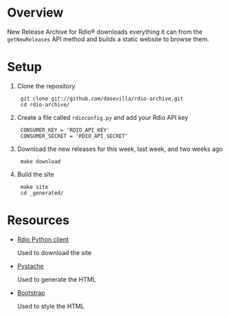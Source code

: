 Overview
========

New Release Archive for Rdio® downloads everything it can from the
`getNewReleases` API method and builds a static website to browse them.


Setup
=====

1. Clone the repository

        git clone git://github.com/dasevilla/rdio-archive.git
        cd rdio-archive/

2. Create a file called `rdioconfig.py` and add your Rdio API key

        CONSUMER_KEY = 'RDIO_API_KEY'
        CONSUMER_SECRET = 'RDIO_API_SECRET'

3. Download the new releases for this week, last week, and two weeks ago

        make download

4. Build the site

        make site
        cd _generated/


Resources
=========

* [Rdio Python client](https://github.com/rdio/rdio-python)

  Used to download the site

* [Pystache](https://github.com/defunkt/pystache)

  Used to generate the HTML

* [Bootstrap](http://twitter.github.com/bootstrap/)

  Used to style the HTML
